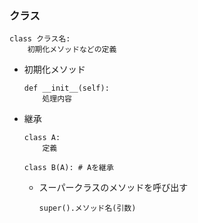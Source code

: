 ### クラス

```
class クラス名:
    初期化メソッドなどの定義
```
- 初期化メソッド
  ```
  def __init__(self):
      処理内容
  ```

- 継承
  ```
  class A:
      定義

  class B(A): # Aを継承
  ```

  - スーパークラスのメソッドを呼び出す
    ```
    super().メソッド名(引数)
    ```
